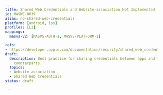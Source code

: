 ```yaml
---
title: Shared Web Credentials and Website-association Not Implemented
id: MASWE-0039
alias: no-shared-web-credentials
platform: [android, ios]
profiles: [L2]
mappings:
  masvs-v2: [MASVS-AUTH-1, MASVS-PLATFORM-1]

refs:
- https://developer.apple.com/documentation/security/shared_web_credentials
draft:
  description: Best practice for sharing credentials between apps and their website
    counterparts.
  topics:
  - Website-association
  - Shared Web Credentials
status: draft

---
```


